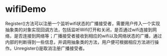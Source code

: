 # wifiDemo
Register()方法可以注册一个监听wifi状态的广播接受者，需要用户传入一个实现抽象类的对象实现回调方法，包括监听Wifi打开和关闭，是否通过wifi连接到网络，是否连接到网络等；广播接受者接收到相应的wifi以及网络状态的广播，通过内部的判断得到一些信息，并调用抽象类的方法，用户便可根据相应方法进行操作。Unregister()是取消注册广播接受者。
